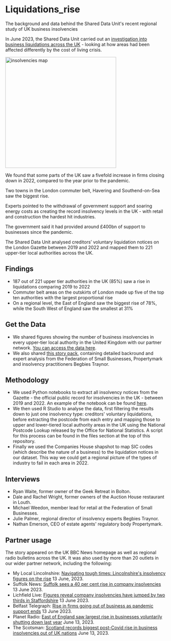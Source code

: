 # Liquidations_rise
The background and data behind the Shared Data Unit's recent regional study of UK business insolvencies 

In June 2023, the Shared Data Unit carried out an [investigation into business liquidations across the UK](https://www.bbc.co.uk/news/uk-65767982) - looking at how areas had been affected differently by the cost of living crisis.

<img width="347" alt="insolvencies map" src="https://github.com/BBC-Data-Unit/Liquidations_rise/assets/61186777/3aae9494-13b7-421b-92f8-ccf92054ca08">

We found that some parts of the UK saw a fivefold increase in firms closing down in 2022, compared to the year prior to the pandemic.

Two towns in the London commuter belt, Havering and Southend-on-Sea saw the biggest rise.

Experts pointed to the withdrawal of government support and soaring energy costs as creating the record insolvency levels in the UK - with retail and construction the hardest hit industries.

The government said it had provided around £400bn of support to businesses since the pandemic.

The Shared Data Unit analysed creditors’ voluntary liquidation notices on the London Gazette between 2019 and 2022 and mapped them to 221 upper-tier local authorities across the UK. 

## Findings

- 187 out of 221 upper tier authorities in the UK (85%) saw a rise in liquidations comparing 2019 to 2022
- Commuter belt areas on the outskirts of London made up five of the top ten authorities with the largest proportional rise
- On a regional level, the East of England saw the biggest rise of 78%, while the South West of England saw the smallest at 31%


## Get the Data

- We shared figures showing the number of business insolvencies in every upper-tier local authority in the United Kingdom with our partner network. [You can access the data here](https://docs.google.com/spreadsheets/d/1OdOFA1g9otTf7wLF-rH9T3P1zrFr6jr9bxJGFCsE5YY/edit?usp=sharing).
- We also shared [this story pack](https://docs.google.com/document/d/1HsvRk7aXIlrPUAlURqBTm2bAr5hd3LlJVyqAINfUJWA/edit?usp=sharing), containing detailed backround and expert analysis from the Federation of Small Businesses, Propertymark and insolvency practitioners Begbies Traynor.


## Methodology
- We used Python notebooks to extract all insolvency notices from the Gazette - the official public record for insolvencies in the UK - between 2019 and 2022. An example of the notebook can be found [here](https://colab.research.google.com/drive/18wNXHZGR0i0F9CibQI2McXfKiI5sOPMk?usp=sharing).
- We then used R Studio to analyse the data, first filtering the results down to just one insolvency type: creditors' voluntary liquidations, before extracting the postcode from each entry and mapping those to upper and lower-tiered local authority areas in the UK using the National Postcode Lookup released by the Office for National Statistics. A script for this process can be found in the files section at the top of this repository.
- Finally we used the Companies House shapshot to map SIC codes (which describe the nature of a business) to the liquidation notices in our dataset. This way we could get a regional picture of the types of industry to fail in each area in 2022.     

## Interviews
- Ryan Waite, former owner of the Geek Retreat in Bolton.
- Dale and Rachel Wright, former owners of the Auction House restaurant in Louth.
- Michael Weedon, member lead for retail at the Federation of Small Businesses.
- Julie Palmer, regional director of insolvency experts Begbies Traynor.
- Nathan Emerson, CEO of estate agents' regulatory body Propertymark.

## Partner usage
The story appeared on the UK BBC News homepage as well as regional radio bulletins across the UK. It was also used by more than 20 outlets in our wider partner network, including the following:

- My Local Lincolnshire: [Navigating tough times: Lincolnshire's insolvency figures on the rise](https://mylocal.co.uk/lincolnshire/feed/navigating-tough-times-lincolnshire-s-insolvency-figures-on-the-rise/76369) 13 June, 2023.
- Suffolk News: [Suffolk sees a 40 per cent rise in company insolvencies](https://www.suffolknews.co.uk/bury-st-edmunds/news/suffolk-sees-40-per-cent-rise-in-company-insolvencies-9316654/)  13 June 2023.
- Lichfield Live: [Figures reveal company insolvencies have jumped by two thirds in Staffordshire](https://lichfieldlive.co.uk/2023/06/13/figures-reveal-company-insolvencies-in-staffordshire-have-jumped-by-more-than-two-thirds-since-before-the-covid-pandemic/) 13 June 2023.
- Belfast Telegraph: [Rise in firms going out of business as pandemic support ends](https://www.belfasttelegraph.co.uk/business/northern-ireland/rise-in-firms-going-out-of-business-as-pandemic-support-measures-end/a1253431168.html) 13 June 2023.
- Planet Radio: [East of England saw largest rise in businesses voluntarily shutting down last year](https://planetradio.co.uk/hits-radio/suffolk/news/east-england-insolvencies/) June 13, 2023.
- The Scotsman: [Scotland records biggest post-Covid rise in business insolvencies out of UK nations](https://www.scotsman.com/business/scotland-records-biggest-post-covid-rise-in-business-insolvencies-out-of-all-uk-nations-4179986) June 13, 2023.
